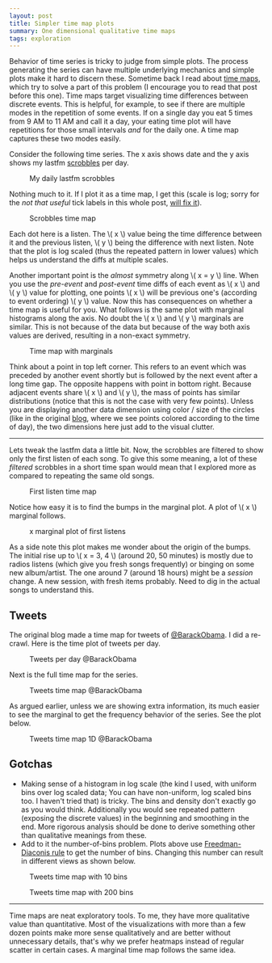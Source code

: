 ```yaml
---
layout: post
title: Simpler time map plots
summary: One dimensional qualitative time maps
tags: exploration
---
```


<span class="dropcap">B</span>ehavior of time series is tricky to judge from
simple plots. The process generating the series can have multiple underlying
mechanics and simple plots make it hard to discern these. Sometime back I read
about
[time maps](https://districtdatalabs.silvrback.com/time-maps-visualizing-discrete-events-across-many-timescales),
which try to solve a part of this problem (I encourage you to read that post
before this one). Time maps target visualizing time differences between discrete
events. This is helpful, for example, to see if there are multiple modes in the
repetition of some events. If on a single day you eat 5 times from 9 AM to 11 AM
and call it a day, your eating time plot will have repetitions for those small
intervals *and* for the daily one. A time map captures these two modes easily.

Consider the following time series. The x axis shows date and the y axis shows
my lastfm [scrobbles](https://www.last.fm/user/abhinavtushar) per day.

<figure>
<div id="counts-lfm"></div>
<figcaption>My daily lastfm scrobbles</figcaption>
</figure>

Nothing much to it. If I plot it as a time map, I get this (scale is log; sorry
for the *not that useful* tick labels in this whole post,
[will fix it](https://github.com/lepisma/tufte.js/issues/21)).

<figure>
<div id="diffs-lfm-vanilla"></div>
<figcaption>Scrobbles time map</figcaption>
</figure>

Each dot here is a listen. The \\( x \\) value being the time difference between
it and the previous listen, \\( y \\) being the difference with next listen.
Note that the plot is log scaled (thus the repeated pattern in lower values)
which helps us understand the diffs at multiple scales.

Another important point is the *almost* symmetry along \\( x = y \\) line. When
you use the *pre-event* and *post-event* time diffs of each event as \\( x \\)
and \\( y \\) value for plotting, one points \\( x \\) will be previous one's
(according to event ordering) \\( y \\) value. Now this has consequences on
whether a time map is useful for you. What follows is the same plot with
marginal histograms along the axis. No doubt the \\( x \\) and \\( y \\)
marginals are similar. This is not because of the data but because of the way
both axis values are derived, resulting in a non-exact symmetry.

<figure>
<div id="diffs-lfm"></div>
<figcaption>Time map with marginals</figcaption>
</figure>

Think about a point in top left corner. This refers to an event which was
preceded by another event shortly but is followed by the next event after a long
time gap. The opposite happens with point in bottom right. Because adjacent
events share \\( x \\) and \\( y \\), the mass of points has similar
distributions (notice that this is not the case with very few points). Unless
you are displaying another data dimension using color / size of the circles
(like in the original
[blog](https://districtdatalabs.silvrback.com/time-maps-visualizing-discrete-events-across-many-timescales),
where we see points colored according to the time of day), the two dimensions
here just add to the visual clutter.

---

Lets tweak the lastfm data a little bit. Now, the scrobbles are filtered to show
only the first listen of each song. To give this some meaning, a lot of these
*filtered* scrobbles in a short time span would mean that I explored more as
compared to repeating the same old songs.

<figure>
<div id="diffs-lfm-dd"></div>
<figcaption>First listen time map</figcaption>
</figure>

Notice how easy it is to find the bumps in the marginal plot. A plot of \\( x
\\) marginal follows.

<figure>
<div id="dd-hist"></div>
<figcaption>x marginal plot of first listens</figcaption>
</figure>

As a side note this plot makes me wonder about the origin of the bumps. The
initial rise up to \\( x = 3, 4 \\) (around 20, 50 minutes) is mostly due to
radios listens (which give you fresh songs frequently) or binging on some new
album/artist. The one around 7 (around 18 hours) might be a *session* change. A
new session, with fresh items probably. Need to dig in the actual songs to
understand this.

## Tweets

The original blog made a time map for tweets
of [@BarackObama](https://twitter.com/BarackObama). I did a re-crawl. Here is
the time plot of tweets per day.

<figure>
<div id="counts-tw"></div>
<figcaption>Tweets per day @BarackObama</figcaption>
</figure>

Next is the full time map for the series.

<figure>
<div id="diffs-tw"></div>
<figcaption>Tweets time map @BarackObama</figcaption>
</figure>

As argued earlier, unless we are showing extra information, its much easier to
see the marginal to get the frequency behavior of the series. See the plot
below.

<figure>
<div id="tw-hist"></div>
<figcaption>Tweets time map 1D @BarackObama</figcaption>
</figure>

## Gotchas

- Making sense of a histogram in log scale (the kind I used, with uniform bins
  over log scaled data; You can have non-uniform, log scaled bins too. I haven't
  tried that) is tricky. The bins and density don't exactly go as you would
  think. Additionally you would see repeated pattern (exposing the discrete
  values) in the beginning and smoothing in the end. More rigorous analysis
  should be done to derive something other than qualitative meanings from these.
- Add to it the number-of-bins problem. Plots above
  use
  [Freedman-Diaconis rule](https://en.wikipedia.org/wiki/Freedman%E2%80%93Diaconis_rule) to
  get the number of bins. Changing this number can result in different views
  as shown below.

<figure>
<div id="tw-hist-less"></div>
<figcaption>Tweets time map with 10 bins</figcaption>
</figure>

<figure>
<div id="tw-hist-more"></div>
<figcaption>Tweets time map with 200 bins</figcaption>
</figure>

---

Time maps are neat exploratory tools. To me, they have more qualitative value
than quantitative. Most of the visualizations with more than a few dozen points
make more sense qualitatively and are better without unnecessary details, that's
why we prefer heatmaps instead of regular scatter in certain cases. A marginal
time map follows the same idea.

<script src="https://d3js.org/d3.v4.min.js"></script>
<script src="/scripts/posts/time-maps/tufte.min.js"></script>
<script src="/scripts/posts/time-maps/script.js"></script
